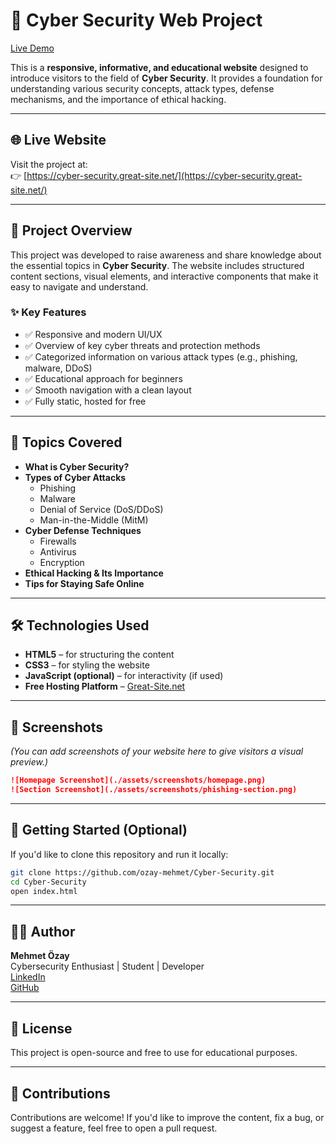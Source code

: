 # 🔐 Cyber Security Web Project

[Live Demo](https://cyber-security.great-site.net/)

This is a **responsive, informative, and educational website** designed to introduce visitors to the field of **Cyber Security**. It provides a foundation for understanding various security concepts, attack types, defense mechanisms, and the importance of ethical hacking.

---

## 🌐 Live Website

Visit the project at:  
👉 [https://cyber-security.great-site.net/](https://cyber-security.great-site.net/)

---

## 📌 Project Overview

This project was developed to raise awareness and share knowledge about the essential topics in **Cyber Security**. The website includes structured content sections, visual elements, and interactive components that make it easy to navigate and understand.

### ✨ Key Features

- ✅ Responsive and modern UI/UX
- ✅ Overview of key cyber threats and protection methods
- ✅ Categorized information on various attack types (e.g., phishing, malware, DDoS)
- ✅ Educational approach for beginners
- ✅ Smooth navigation with a clean layout
- ✅ Fully static, hosted for free

---

## 🧠 Topics Covered

- **What is Cyber Security?**
- **Types of Cyber Attacks**
  - Phishing
  - Malware
  - Denial of Service (DoS/DDoS)
  - Man-in-the-Middle (MitM)
- **Cyber Defense Techniques**
  - Firewalls
  - Antivirus
  - Encryption
- **Ethical Hacking & Its Importance**
- **Tips for Staying Safe Online**

---

## 🛠️ Technologies Used

- **HTML5** – for structuring the content  
- **CSS3** – for styling the website  
- **JavaScript (optional)** – for interactivity (if used)  
- **Free Hosting Platform** – [Great-Site.net](https://great-site.net/)

---

## 📸 Screenshots

*(You can add screenshots of your website here to give visitors a visual preview.)*

```md
![Homepage Screenshot](./assets/screenshots/homepage.png)
![Section Screenshot](./assets/screenshots/phishing-section.png)
```

---

## 🚀 Getting Started (Optional)

If you'd like to clone this repository and run it locally:

```bash
git clone https://github.com/ozay-mehmet/Cyber-Security.git
cd Cyber-Security
open index.html
```

---

## 🧑‍💻 Author

**Mehmet Özay**  
Cybersecurity Enthusiast | Student | Developer  
[LinkedIn](https://www.linkedin.com/in/mehmet-ozay)  
[GitHub](https://github.com/ozay-mehmet)

---

## 📄 License

This project is open-source and free to use for educational purposes.

---

## 🙌 Contributions

Contributions are welcome! If you'd like to improve the content, fix a bug, or suggest a feature, feel free to open a pull request.

